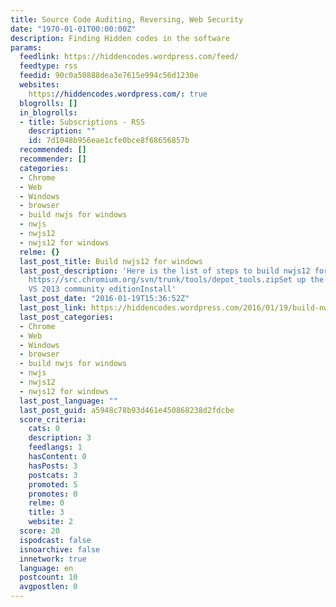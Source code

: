 ```yaml
---
title: Source Code Auditing, Reversing, Web Security
date: "1970-01-01T00:00:00Z"
description: Finding Hidden codes in the software
params:
  feedlink: https://hiddencodes.wordpress.com/feed/
  feedtype: rss
  feedid: 90c0a50888dea3e7615e994c56d1230e
  websites:
    https://hiddencodes.wordpress.com/: true
  blogrolls: []
  in_blogrolls:
  - title: Subscriptions - RSS
    description: ""
    id: 7d1048b956eae1cfe0bce8f68656857b
  recommended: []
  recommender: []
  categories:
  - Chrome
  - Web
  - Windows
  - browser
  - build nwjs for windows
  - nwjs
  - nwjs12
  - nwjs12 for windows
  relme: {}
  last_post_title: Build nwjs12 for windows
  last_post_description: 'Here is the list of steps to build nwjs12 for windows: Download
    https://src.chromium.org/svn/trunk/tools/depot_tools.zipSet up the path for depot_toolsgclientInstall
    VS 2013 community editionInstall'
  last_post_date: "2016-01-19T15:36:52Z"
  last_post_link: https://hiddencodes.wordpress.com/2016/01/19/build-nwjs12-for-windows/
  last_post_categories:
  - Chrome
  - Web
  - Windows
  - browser
  - build nwjs for windows
  - nwjs
  - nwjs12
  - nwjs12 for windows
  last_post_language: ""
  last_post_guid: a5948c78b93d461e450868238d2fdcbe
  score_criteria:
    cats: 0
    description: 3
    feedlangs: 1
    hasContent: 0
    hasPosts: 3
    postcats: 3
    promoted: 5
    promotes: 0
    relme: 0
    title: 3
    website: 2
  score: 20
  ispodcast: false
  isnoarchive: false
  innetwork: true
  language: en
  postcount: 10
  avgpostlen: 0
---
```

